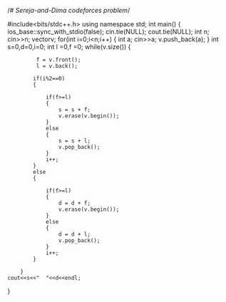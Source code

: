 /*# Sereja-and-Dima
codeforces problem*/











#include<bits/stdc++.h>
using namespace std;
int main()
{
    ios_base::sync_with_stdio(false);
    cin.tie(NULL);
    cout.tie(NULL);
    int n;
    cin>>n;
    vector<int>v;
    for(int i=0;i<n;i++)
    {
        int a;
        cin>>a;
        v.push_back(a);
    }
    int s=0,d=0,i=0;
    int l =0,f =0;
    while(v.size())
    {

             f = v.front();
             l = v.back();

            if(i%2==0)
            {

                if(f>=l)
                {
                    s = s + f;
                    v.erase(v.begin());
                }
                else
                {
                    s = s + l;
                    v.pop_back();
                }
                i++;
            }
            else
            {

                if(f>=l)
                {
                    d = d + f;
                    v.erase(v.begin());
                }
                else
                {
                    d = d + l;
                    v.pop_back();
                }
                i++;
            }

        }
    cout<<s<<"  "<<d<<endl;
}
